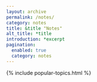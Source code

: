 ```yaml
---
layout: archive
permalink: /notes/
category: notes
title: &title "Notes"
alt_title: *title
introduction: *excerpt
pagination:
  enabled: true
  category: notes
---
```


{% include popular-topics.html %}
